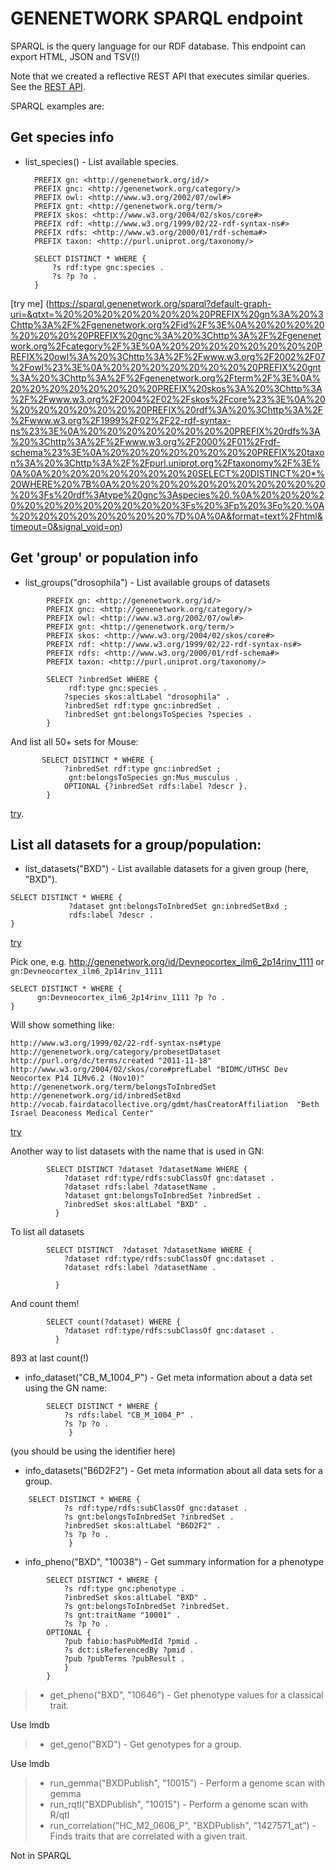 # GENENETWORK SPARQL endpoint

SPARQL is the query language for our RDF database. This endpoint can export HTML, JSON and TSV(!)

Note that we created a reflective REST API that executes similar queries. See the [REST API](GN-REST-API-v2.md).

SPARQL examples are:

## Get species info

- list_species() - List available species.

        PREFIX gn: <http://genenetwork.org/id/>
        PREFIX gnc: <http://genenetwork.org/category/>
        PREFIX owl: <http://www.w3.org/2002/07/owl#>
        PREFIX gnt: <http://genenetwork.org/term/>
        PREFIX skos: <http://www.w3.org/2004/02/skos/core#>
        PREFIX rdf: <http://www.w3.org/1999/02/22-rdf-syntax-ns#>
        PREFIX rdfs: <http://www.w3.org/2000/01/rdf-schema#>
        PREFIX taxon: <http://purl.uniprot.org/taxonomy/>

        SELECT DISTINCT * WHERE {
            ?s rdf:type gnc:species .
            ?s ?p ?o .
        }

[try me] (https://sparql.genenetwork.org/sparql?default-graph-uri=&qtxt=%20%20%20%20%20%20%20%20PREFIX%20gn%3A%20%3Chttp%3A%2F%2Fgenenetwork.org%2Fid%2F%3E%0A%20%20%20%20%20%20%20%20PREFIX%20gnc%3A%20%3Chttp%3A%2F%2Fgenenetwork.org%2Fcategory%2F%3E%0A%20%20%20%20%20%20%20%20PREFIX%20owl%3A%20%3Chttp%3A%2F%2Fwww.w3.org%2F2002%2F07%2Fowl%23%3E%0A%20%20%20%20%20%20%20%20PREFIX%20gnt%3A%20%3Chttp%3A%2F%2Fgenenetwork.org%2Fterm%2F%3E%0A%20%20%20%20%20%20%20%20PREFIX%20skos%3A%20%3Chttp%3A%2F%2Fwww.w3.org%2F2004%2F02%2Fskos%2Fcore%23%3E%0A%20%20%20%20%20%20%20%20PREFIX%20rdf%3A%20%3Chttp%3A%2F%2Fwww.w3.org%2F1999%2F02%2F22-rdf-syntax-ns%23%3E%0A%20%20%20%20%20%20%20%20PREFIX%20rdfs%3A%20%3Chttp%3A%2F%2Fwww.w3.org%2F2000%2F01%2Frdf-schema%23%3E%0A%20%20%20%20%20%20%20%20PREFIX%20taxon%3A%20%3Chttp%3A%2F%2Fpurl.uniprot.org%2Ftaxonomy%2F%3E%0A%0A%20%20%20%20%20%20%20%20SELECT%20DISTINCT%20*%20WHERE%20%7B%0A%20%20%20%20%20%20%20%20%20%20%20%20%3Fs%20rdf%3Atype%20gnc%3Aspecies%20.%0A%20%20%20%20%20%20%20%20%20%20%20%20%3Fs%20%3Fp%20%3Fo%20.%0A%20%20%20%20%20%20%20%20%7D%0A%0A&format=text%2Fhtml&timeout=0&signal_void=on)

## Get 'group' or population info

- list_groups("drosophila") - List available groups of datasets

```sparql
        PREFIX gn: <http://genenetwork.org/id/>
        PREFIX gnc: <http://genenetwork.org/category/>
        PREFIX owl: <http://www.w3.org/2002/07/owl#>
        PREFIX gnt: <http://genenetwork.org/term/>
        PREFIX skos: <http://www.w3.org/2004/02/skos/core#>
        PREFIX rdf: <http://www.w3.org/1999/02/22-rdf-syntax-ns#>
        PREFIX rdfs: <http://www.w3.org/2000/01/rdf-schema#>
        PREFIX taxon: <http://purl.uniprot.org/taxonomy/>

        SELECT ?inbredSet WHERE {
             rdf:type gnc:species .
            ?species skos:altLabel "drosophila" .
            ?inbredSet rdf:type gnc:inbredSet .
            ?inbredSet gnt:belongsToSpecies ?species .
        }
```

And list all 50+ sets for Mouse:

```sparql
       SELECT DISTINCT * WHERE {
            ?inbredSet rdf:type gnc:inbredSet ;
             gnt:belongsToSpecies gn:Mus_musculus .
            OPTIONAL {?inbredSet rdfs:label ?descr }.
        }
```

[try](https://sparql.genenetwork.org/sparql?default-graph-uri=&qtxt=%20%20%20%20%20%20%20PREFIX%20gn%3A%20%3Chttp%3A%2F%2Fgenenetwork.org%2Fid%2F%3E%0A%20%20%20%20%20%20%20%20PREFIX%20gnc%3A%20%3Chttp%3A%2F%2Fgenenetwork.org%2Fcategory%2F%3E%0A%20%20%20%20%20%20%20%20PREFIX%20owl%3A%20%3Chttp%3A%2F%2Fwww.w3.org%2F2002%2F07%2Fowl%23%3E%0A%20%20%20%20%20%20%20%20PREFIX%20gnt%3A%20%3Chttp%3A%2F%2Fgenenetwork.org%2Fterm%2F%3E%0A%20%20%20%20%20%20%20%20PREFIX%20skos%3A%20%3Chttp%3A%2F%2Fwww.w3.org%2F2004%2F02%2Fskos%2Fcore%23%3E%0A%20%20%20%20%20%20%20%20PREFIX%20rdf%3A%20%3Chttp%3A%2F%2Fwww.w3.org%2F1999%2F02%2F22-rdf-syntax-ns%23%3E%0A%20%20%20%20%20%20%20%20PREFIX%20rdfs%3A%20%3Chttp%3A%2F%2Fwww.w3.org%2F2000%2F01%2Frdf-schema%23%3E%0A%20%20%20%20%20%20%20%20PREFIX%20taxon%3A%20%3Chttp%3A%2F%2Fpurl.uniprot.org%2Ftaxonomy%2F%3E%0A%0A%20%20%20%20%20%20%20%20SELECT%20DISTINCT%20*%20WHERE%20%7B%0A%20%20%20%20%20%20%20%20%20%20%20%20%3FinbredSet%20rdf%3Atype%20gnc%3AinbredSet%20%3B%0A%20%20%20%20%20%20%20%20%20%20%20%20%20gnt%3AbelongsToSpecies%20gn%3AMus_musculus%20.%0A%20%20%20%20%20%20%20%20%20%20%20%20OPTIONAL%20%7B%3FinbredSet%20rdfs%3Alabel%20%3Fdescr%20%7D.%0A%20%20%20%20%20%20%20%20%7D&format=text%2Fhtml&timeout=0&signal_void=on).

## List all datasets for a group/population:

- list_datasets("BXD") - List available datasets for a given group (here, "BXD").

```sparql
SELECT DISTINCT * WHERE {
             ?dataset gnt:belongsToInbredSet gn:inbredSetBxd ;
             rdfs:label ?descr .
}
```

[try](https://sparql.genenetwork.org/sparql?default-graph-uri=&qtxt=%20%20%20%20%20%20%20%20PREFIX%20gn%3A%20%3Chttp%3A%2F%2Fgenenetwork.org%2Fid%2F%3E%0A%20%20%20%20%20%20%20%20PREFIX%20gnc%3A%20%3Chttp%3A%2F%2Fgenenetwork.org%2Fcategory%2F%3E%0A%20%20%20%20%20%20%20%20PREFIX%20owl%3A%20%3Chttp%3A%2F%2Fwww.w3.org%2F2002%2F07%2Fowl%23%3E%0A%20%20%20%20%20%20%20%20PREFIX%20gnt%3A%20%3Chttp%3A%2F%2Fgenenetwork.org%2Fterm%2F%3E%0A%20%20%20%20%20%20%20%20PREFIX%20skos%3A%20%3Chttp%3A%2F%2Fwww.w3.org%2F2004%2F02%2Fskos%2Fcore%23%3E%0A%20%20%20%20%20%20%20%20PREFIX%20rdf%3A%20%3Chttp%3A%2F%2Fwww.w3.org%2F1999%2F02%2F22-rdf-syntax-ns%23%3E%0A%20%20%20%20%20%20%20%20PREFIX%20rdfs%3A%20%3Chttp%3A%2F%2Fwww.w3.org%2F2000%2F01%2Frdf-schema%23%3E%0A%20%20%20%20%20%20%20%20PREFIX%20taxon%3A%20%3Chttp%3A%2F%2Fpurl.uniprot.org%2Ftaxonomy%2F%3E%0A%0ASELECT%20DISTINCT%20*%20WHERE%20%7B%0A%20%20%20%20%20%20%20%20%20%20%20%20%20%3Fdataset%20gnt%3AbelongsToInbredSet%20gn%3AinbredSetBxd%20%3B%0A%20%20%20%20%20%20%20%20%20%20%20%20%20%20%20%20%20%20%20%20%20%20%20%20%20%20%20%20rdfs%3Alabel%20%3Fdescr%20.%0A%7D&format=text%2Fhtml&timeout=0&signal_void=on)

Pick one, e.g. http://genenetwork.org/id/Devneocortex_ilm6_2p14rinv_1111 or `gn:Devneocortex_ilm6_2p14rinv_1111`

```sparql
SELECT DISTINCT * WHERE {
      gn:Devneocortex_ilm6_2p14rinv_1111 ?p ?o .
}
```

Will show something like:

```sparql
http://www.w3.org/1999/02/22-rdf-syntax-ns#type    http://genenetwork.org/category/probesetDataset
http://purl.org/dc/terms/created "2011-11-18"
http://www.w3.org/2004/02/skos/core#prefLabel "BIDMC/UTHSC Dev Neocortex P14 ILMv6.2 (Nov10)"
http://genenetwork.org/term/belongsToInbredSet 	http://genenetwork.org/id/inbredSetBxd
http://vocab.fairdatacollective.org/gdmt/hasCreatorAffiliation 	"Beth Israel Deaconess Medical Center"
```
[try](https://sparql.genenetwork.org/sparql?default-graph-uri=&qtxt=%20%20%20%20%20%20%20%20PREFIX%20gn%3A%20%3Chttp%3A%2F%2Fgenenetwork.org%2Fid%2F%3E%0A%20%20%20%20%20%20%20%20PREFIX%20gnc%3A%20%3Chttp%3A%2F%2Fgenenetwork.org%2Fcategory%2F%3E%0A%20%20%20%20%20%20%20%20PREFIX%20owl%3A%20%3Chttp%3A%2F%2Fwww.w3.org%2F2002%2F07%2Fowl%23%3E%0A%20%20%20%20%20%20%20%20PREFIX%20gnt%3A%20%3Chttp%3A%2F%2Fgenenetwork.org%2Fterm%2F%3E%0A%20%20%20%20%20%20%20%20PREFIX%20skos%3A%20%3Chttp%3A%2F%2Fwww.w3.org%2F2004%2F02%2Fskos%2Fcore%23%3E%0A%20%20%20%20%20%20%20%20PREFIX%20rdf%3A%20%3Chttp%3A%2F%2Fwww.w3.org%2F1999%2F02%2F22-rdf-syntax-ns%23%3E%0A%20%20%20%20%20%20%20%20PREFIX%20rdfs%3A%20%3Chttp%3A%2F%2Fwww.w3.org%2F2000%2F01%2Frdf-schema%23%3E%0A%20%20%20%20%20%20%20%20PREFIX%20taxon%3A%20%3Chttp%3A%2F%2Fpurl.uniprot.org%2Ftaxonomy%2F%3E%0A%0ASELECT%20DISTINCT%20*%20WHERE%20%7B%0A%20%20%20%20%20%20gn%3ADevneocortex_ilm6_2p14rinv_1111%20%3Fp%20%3Fo%20.%0A%7D&format=text%2Fhtml&timeout=0&signal_void=on)


Another way to list datasets with the name that is used in GN:

```sparql
        SELECT DISTINCT ?dataset ?datasetName WHERE {
            ?dataset rdf:type/rdfs:subClassOf gnc:dataset .
            ?dataset rdfs:label ?datasetName .
            ?dataset gnt:belongsToInbredSet ?inbredSet .
            ?inbredSet skos:altLabel "BXD" .
          }
```

To list all datasets

```sparql
        SELECT DISTINCT  ?dataset ?datasetName WHERE {
            ?dataset rdf:type/rdfs:subClassOf gnc:dataset .
            ?dataset rdfs:label ?datasetName .

          }
```

And count them!

```sparql
        SELECT count(?dataset) WHERE {
            ?dataset rdf:type/rdfs:subClassOf gnc:dataset .
          }
```

893 at last count(!)

- info_dataset("CB_M_1004_P") - Get meta information about a data set using the GN name:

```sparql
        SELECT DISTINCT * WHERE {
            ?s rdfs:label "CB_M_1004_P" .
            ?s ?p ?o .
             }
```

(you should be using the identifier here)

- info_datasets("B6D2F2") - Get meta information about all data sets for a group.

```sparql
    SELECT DISTINCT * WHERE {
            ?s rdf:type/rdfs:subClassOf gnc:dataset .
            ?s gnt:belongsToInbredSet ?inbredSet .
            ?inbredSet skos:altLabel "B6D2F2" .
            ?s ?p ?o .
             }
```
- info_pheno("BXD", "10038") - Get summary information for a phenotype

```sparql
        SELECT DISTINCT * WHERE {
            ?s rdf:type gnc:phenotype .
            ?inbredSet skos:altLabel "BXD" .
            ?s gnt:belongsToInbredSet ?inbredSet.
            ?s gnt:traitName "10001" .
            ?s ?p ?o .
        OPTIONAL {
            ?pub fabio:hasPubMedId ?pmid .
            ?s dct:isReferencedBy ?pmid .
            ?pub ?pubTerms ?pubResult .
            }
        }
```

> - get_pheno("BXD", "10646") - Get phenotype values for a classical trait.

Use lmdb

> - get_geno("BXD") - Get genotypes for a group.

Use lmdb

> - run_gemma("BXDPublish", "10015") - Perform a genome scan with gemma
> - run_rqtl("BXDPublish", "10015") - Perform a genome scan with R/qtl
> - run_correlation("HC_M2_0606_P", "BXDPublish", "1427571_at") - Finds traits that are correlated with a given trait.

Not in SPARQL
